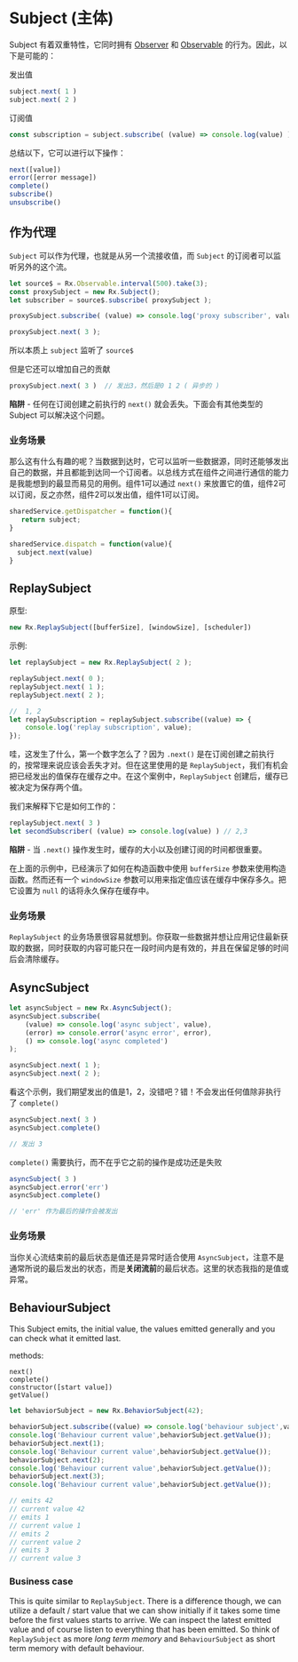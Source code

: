# Subject (主体)

Subject 有着双重特性，它同时拥有 [Observer](observer.md) 和 [Observable](observable-anatomy.md) 的行为。因此，以下是可能的：

发出值

```javascript
subject.next( 1 )
subject.next( 2 )
```

订阅值

```javascript
const subscription = subject.subscribe( (value) => console.log(value) )
```

总结以下，它可以进行以下操作：

```javascript
next([value])
error([error message])
complete()
subscribe()
unsubscribe()
```

## 作为代理

`Subject` 可以作为代理，也就是从另一个流接收值，而 `Subject` 的订阅者可以监听另外的这个流。

```javascript
let source$ = Rx.Observable.interval(500).take(3);
const proxySubject = new Rx.Subject();
let subscriber = source$.subscribe( proxySubject );

proxySubject.subscribe( (value) => console.log('proxy subscriber', value ) );

proxySubject.next( 3 );
```

所以本质上 `subject` 监听了 `source$`

但是它还可以增加自己的贡献

```javascript
proxySubject.next( 3 )  // 发出3，然后是0 1 2 ( 异步的 )
```

**陷阱** - 任何在订阅创建之前执行的 `next()` 就会丢失。下面会有其他类型的 Subject 可以解决这个问题。

### 业务场景

那么这有什么有趣的呢？当数据到达时，它可以监听一些数据源，同时还能够发出自己的数据，并且都能到达同一个订阅者。以总线方式在组件之间进行通信的能力是我能想到的最显而易见的用例。组件1可以通过 `next()` 来放置它的值，组件2可以订阅，反之亦然，组件2可以发出值，组件1可以订阅。

```javascript
sharedService.getDispatcher = function(){
   return subject;
}

sharedService.dispatch = function(value){
  subject.next(value)
}
```

## ReplaySubject

原型:

```javascript
new Rx.ReplaySubject([bufferSize], [windowSize], [scheduler])
```

示例:

```javascript
let replaySubject = new Rx.ReplaySubject( 2 );

replaySubject.next( 0 );
replaySubject.next( 1 );
replaySubject.next( 2 );

//  1, 2
let replaySubscription = replaySubject.subscribe((value) => {
    console.log('replay subscription', value);
});
```

哇，这发生了什么，第一个数字怎么了？因为 `.next()` 是在订阅创建之前执行的，按常理来说应该会丢失才对。但在这里使用的是 `ReplaySubject`，我们有机会把已经发出的值保存在缓存之中。在这个案例中，`ReplaySubject` 创建后，缓存已被决定为保存两个值。

我们来解释下它是如何工作的：

```javascript
replaySubject.next( 3 )
let secondSubscriber( (value) => console.log(value) ) // 2,3
```

**陷阱** - 当 `.next()` 操作发生时，缓存的大小以及创建订阅的时间都很重要。

在上面的示例中，已经演示了如何在构造函数中使用 `bufferSize` 参数来使用构造函数。然而还有一个 `windowSize` 参数可以用来指定值应该在缓存中保存多久。把它设置为 `null` 的话将永久保存在缓存中。

### 业务场景

`ReplaySubject` 的业务场景很容易就想到。你获取一些数据并想让应用记住最新获取的数据，同时获取的内容可能只在一段时间内是有效的，并且在保留足够的时间后会清除缓存。

## AsyncSubject

```javascript
let asyncSubject = new Rx.AsyncSubject();
asyncSubject.subscribe(
    (value) => console.log('async subject', value),
    (error) => console.error('async error', error),
    () => console.log('async completed')
);

asyncSubject.next( 1 );
asyncSubject.next( 2 );
```

看这个示例，我们期望发出的值是1，2，没错吧？错！不会发出任何值除非执行了 `complete()`

```javascript
asyncSubject.next( 3 )
asyncSubject.complete()

// 发出 3
```

`complete()` 需要执行，而不在乎它之前的操作是成功还是失败

```javascript
asyncSubject( 3 )
asyncSubject.error('err')
asyncSubject.complete()

// 'err' 作为最后的操作会被发出
```

### 业务场景

当你关心流结束前的最后状态是值还是异常时适合使用 `AsyncSubject`，注意不是通常所说的最后发出的状态，而是**关闭流前**的最后状态。这里的状态我指的是值或异常。

## BehaviourSubject

This Subject emits, the initial value, the values emitted generally and you can check what it emitted last.

methods:

```
next()
complete()
constructor([start value])
getValue()
```

```javascript
let behaviorSubject = new Rx.BehaviorSubject(42);

behaviorSubject.subscribe((value) => console.log('behaviour subject',value) );
console.log('Behaviour current value',behaviorSubject.getValue());
behaviorSubject.next(1);
console.log('Behaviour current value',behaviorSubject.getValue());
behaviorSubject.next(2);
console.log('Behaviour current value',behaviorSubject.getValue());
behaviorSubject.next(3);
console.log('Behaviour current value',behaviorSubject.getValue());

// emits 42
// current value 42
// emits 1
// current value 1
// emits 2
// current value 2
// emits 3
// current value 3
```

### Business case

This is quite similar to `ReplaySubject`. There is a difference though, we can utilize a default / start value that we can show initially if it takes some time before the first values starts to arrive. We can inspect the latest emitted value and of course listen to everything that has been emitted. So think of `ReplaySubject` as more _long term memory_ and `BehaviourSubject` as short term memory with default behaviour.
